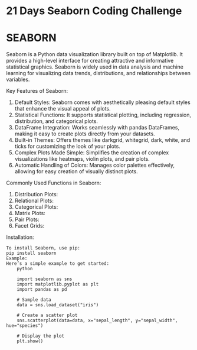 # 21 Days Seaborn Coding Challenge

# SEABORN
Seaborn is a Python data visualization library built on top of Matplotlib. It provides a high-level interface for creating attractive and informative statistical graphics. Seaborn is widely used in data analysis and machine learning for visualizing data trends, distributions, and relationships between variables.

Key Features of Seaborn:

1.	Default Styles: Seaborn comes with aesthetically pleasing default styles that enhance the visual appeal of plots.
2.	Statistical Functions: It supports statistical plotting, including regression, distribution, and categorical plots.
3.	DataFrame Integration: Works seamlessly with pandas DataFrames, making it easy to create plots directly from your datasets.
4.	Built-in Themes: Offers themes like darkgrid, whitegrid, dark, white, and ticks for customizing the look of your plots.
5.	Complex Plots Made Simple: Simplifies the creation of complex visualizations like heatmaps, violin plots, and pair plots.
6.	Automatic Handling of Colors: Manages color palettes effectively, allowing for easy creation of visually distinct plots.

    
Commonly Used Functions in Seaborn:

1.	Distribution Plots:
2.	Relational Plots:
3.	Categorical Plots:
4.	Matrix Plots:
5.	Pair Plots:
6.	Facet Grids:

Installation:

    To install Seaborn, use pip:
    pip install seaborn
    Example:
    Here’s a simple example to get started:
        python

        import seaborn as sns
        import matplotlib.pyplot as plt
        import pandas as pd

        # Sample data
        data = sns.load_dataset("iris")

        # Create a scatter plot
        sns.scatterplot(data=data, x="sepal_length", y="sepal_width", hue="species")

        # Display the plot
        plt.show()

